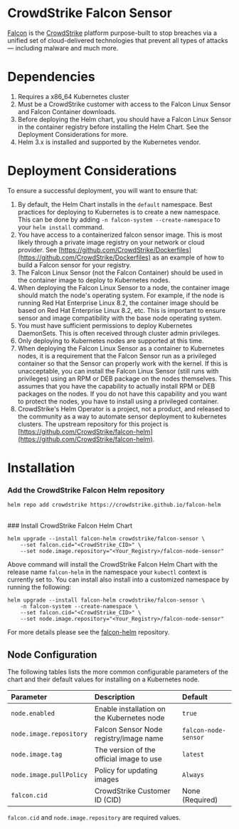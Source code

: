 # CrowdStrike Falcon Sensor

[Falcon](https://www.crowdstrike.com/) is the [CrowdStrike](https://www.crowdstrike.com/)
platform purpose-built to stop breaches via a unified set of cloud-delivered
technologies that prevent all types of attacks — including malware and much
more.

# Dependencies

1. Requires a x86_64 Kubernetes cluster
1. Must be a CrowdStrike customer with access to the Falcon Linux Sensor and Falcon Container downloads.
1. Before deploying the Helm chart, you should have a Falcon Linux Sensor in the container registry before installing the Helm Chart. See the Deployment Considerations for more.
1. Helm 3.x is installed and supported by the Kubernetes vendor.

# Deployment Considerations

To ensure a successful deployment, you will want to ensure that:
1. By default, the Helm Chart installs in the `default` namespace. Best practices for deploying to Kubernetes is to create a new namespace. This can be done by adding `-n falcon-system --create-namespace` to your `helm install` command.
1. You have access to a containerized falcon sensor image. This is most likely through a private image registry on your network or cloud provider. See [https://github.com/CrowdStrike/Dockerfiles](https://github.com/CrowdStrike/Dockerfiles) as an example of how to build a Falcon sensor for your registry.
1. The Falcon Linux Sensor (not the Falcon Container) should be used in the container image to deploy to Kubernetes nodes.
1. When deploying the Falcon Linux Sensor to a node, the container image should match the node's operating system. For example, if the node is running Red Hat Enterprise Linux 8.2, the container image should be based on Red Hat Enterprise Linux 8.2, etc. This is important to ensure sensor and image compatibility with the base node operating system.
1. You must have sufficient permissions to deploy Kubernetes DaemonSets. This is often received through cluster admin privileges.
1. Only deploying to Kubernetes nodes are supported at this time.
1. When deploying the Falcon Linux Sensor as a container to Kubernetes nodes, it is a requirement that the Falcon Sensor run as a privileged container so that the Sensor can properly work with the kernel. If this is unacceptable, you can install the Falcon Linux Sensor (still runs with privileges) using an RPM or DEB package on the nodes themselves. This assumes that you have the capability to actually install RPM or DEB packages on the nodes. If you do not have this capability and you want to protect the nodes, you have to install using a privileged container.
1. CrowdStrike's Helm Operator is a project, not a product, and released to the community as a way to automate sensor deployment to kubernetes clusters. The upstream repository for this project is [https://github.com/CrowdStrike/falcon-helm](https://github.com/CrowdStrike/falcon-helm).

# Installation

### Add the CrowdStrike Falcon Helm repository

```
helm repo add crowdstrike https://crowdstrike.github.io/falcon-helm
```

<br>
### Install CrowdStrike Falcon Helm Chart

```
helm upgrade --install falcon-helm crowdstrike/falcon-sensor \
    --set falcon.cid="<CrowdStrike_CID>" \
    --set node.image.repository="<Your_Registry>/falcon-node-sensor"
```

Above command will install the CrowdStrike Falcon Helm Chart with the release name `falcon-helm` in the namespace your `kubectl` context is currently set to.
You can install also install into a customized namespace by running the following:

```
helm upgrade --install falcon-helm crowdstrike/falcon-sensor \
    -n falcon-system --create-namespace \
    --set falcon.cid="<CrowdStrike_CID>" \
    --set node.image.repository="<Your_Registry>/falcon-node-sensor"
``` 

For more details please see the [falcon-helm](https://github.com/CrowdStrike/falcon-helm) repository.

## Node Configuration

The following tables lists the more common configurable parameters of the chart and their default values for installing on a Kubernetes node.

| Parameter                       | Description                                                          | Default                                   |
|:--------------------------------|:---------------------------------------------------------------------|:----------------------------------------- |
| `node.enabled`                  | Enable installation on the Kubernetes node                           | `true`                                    |
| `node.image.repository`         | Falcon Sensor Node registry/image name                               | `falcon-node-sensor`                      |
| `node.image.tag`                | The version of the official image to use                             | `latest`                                  |
| `node.image.pullPolicy`         | Policy for updating images                                           | `Always`                                  |
| `falcon.cid`                    | CrowdStrike Customer ID (CID)                                        | None       (Required)                     |

`falcon.cid` and `node.image.repository` are required values.

